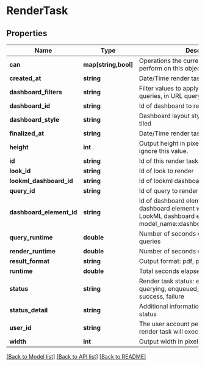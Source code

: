 # RenderTask

## Properties
Name | Type | Description | Notes
------------ | ------------- | ------------- | -------------
**can** | **map[string,bool]** | Operations the current user is able to perform on this object | [optional] 
**created_at** | **string** | Date/Time render task was created | [optional] 
**dashboard_filters** | **string** | Filter values to apply to the dashboard queries, in URL query format | [optional] 
**dashboard_id** | **string** | Id of dashboard to render | [optional] 
**dashboard_style** | **string** | Dashboard layout style: single_column or tiled | [optional] 
**finalized_at** | **string** | Date/Time render task was completed | [optional] 
**height** | **int** | Output height in pixels. Flowed layouts may ignore this value. | [optional] 
**id** | **string** | Id of this render task | [optional] 
**look_id** | **string** | Id of look to render | [optional] 
**lookml_dashboard_id** | **string** | Id of lookml dashboard to render | [optional] 
**query_id** | **string** | Id of query to render | [optional] 
**dashboard_element_id** | **string** | Id of dashboard element to render: UDD dashboard element would be numeric and LookML dashboard element would be model_name::dashboard_title::lookml_link_id | [optional] 
**query_runtime** | **double** | Number of seconds elapsed running queries | [optional] 
**render_runtime** | **double** | Number of seconds elapsed rendering data | [optional] 
**result_format** | **string** | Output format: pdf, png, or jpg | [optional] 
**runtime** | **double** | Total seconds elapsed for render task | [optional] 
**status** | **string** | Render task status: enqueued_for_query, querying, enqueued_for_render, rendering, success, failure | [optional] 
**status_detail** | **string** | Additional information about the current status | [optional] 
**user_id** | **string** | The user account permissions in which the render task will execute | [optional] 
**width** | **int** | Output width in pixels | [optional] 

[[Back to Model list]](../README.md#documentation-for-models) [[Back to API list]](../README.md#documentation-for-api-endpoints) [[Back to README]](../README.md)



